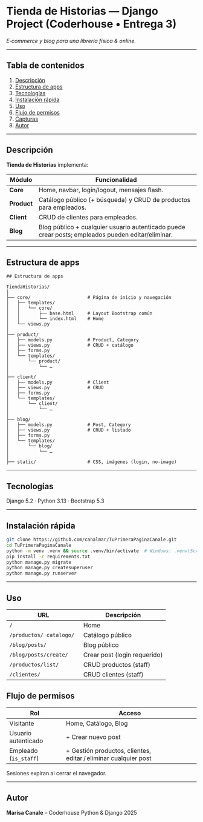 # Tienda de Historias — Django Project (Coderhouse • Entrega 3)

_E‑commerce y blog para una librería física & online._

---

## Tabla de contenidos
1. [Descripción](#descripción)
2. [Estructura de apps](#estructura-de-apps)
3. [Tecnologías](#tecnologías)
4. [Instalación rápida](#instalación-rápida)
5. [Uso](#uso)
6. [Flujo de permisos](#flujo-de-permisos)
7. [Capturas](#capturas)
8. [Autor](#autor)

---

## Descripción

**Tienda de Historias** implementa:

| Módulo | Funcionalidad |
|--------|---------------|
| **Core**    | Home, navbar, login/logout, mensajes flash. |
| **Product** | Catálogo público (+ búsqueda) y CRUD de productos para empleados. |
| **Client**  | CRUD de clientes para empleados. |
| **Blog**    | Blog público + cualquier usuario autenticado puede crear posts; empleados pueden editar/eliminar. |

---

## Estructura de apps

```text
## Estructura de apps

TiendaHistorias/  
│  
├── core/                     # Página de inicio y navegación  
│   ├── templates/  
│   │   └── core/  
│   │       ├── base.html     # Layout Bootstrap común  
│   │       └── index.html    # Home  
│   └── views.py  
│  
├── product/  
│   ├── models.py             # Product, Category  
│   ├── views.py              # CRUD + catálogo  
│   ├── forms.py  
│   └── templates/  
│       └── product/  
│           └── …  
│  
├── client/  
│   ├── models.py             # Client  
│   ├── views.py              # CRUD  
│   ├── forms.py  
│   └── templates/  
│       └── client/  
│           └── …  
│  
├── blog/  
│   ├── models.py             # Post, Category  
│   ├── views.py              # CRUD + listado  
│   ├── forms.py  
│   └── templates/  
│       └── blog/  
│           └── …  
│  
├── static/                   # CSS, imágenes (login, no-image) 
```

---

## Tecnologías
Django 5.2 · Python 3.13 · Bootstrap 5.3

---

## Instalación rápida

```bash
git clone https://github.com/canalmar/TuPrimeraPaginaCanale.git
cd TuPrimeraPaginaCanale
python -m venv .venv && source .venv/bin/activate  # Windows: .venv\Scripts\activate
pip install -r requirements.txt
python manage.py migrate
python manage.py createsuperuser
python manage.py runserver
```

---

## Uso

| URL | Descripción |
|-----|-------------|
| `/` | Home |
| `/productos/ catalogo/ ` | Catálogo público |
| `/blog/posts/` | Blog público |
| `/blog/posts/create/` | Crear post (login requerido) |
| `/productos/list/` | CRUD productos (staff) |
| `/clientes/` | CRUD clientes (staff) |


## Flujo de permisos

| Rol | Acceso |
|-----|--------|
| Visitante | Home, Catálogo, Blog |
| Usuario autenticado | + Crear nuevo post | *Ejemplo: paularamirez password: cliente1*
| Empleado (`is_staff`) | + Gestión productos, clientes, editar / eliminar cualquier post | *Ejemplo: mariapaz password: empleado1*

Sesiones expiran al cerrar el navegador.

---

## Autor
**Marisa Canale** – Coderhouse Python & Django 2025
